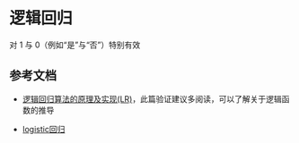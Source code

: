# 逻辑回归

对 1 与 0（例如“是”与“否”）特别有效

## 参考文档

* [逻辑回归算法的原理及实现(LR)](http://bluewhale.cc/2016-05-18/logistic-regression.html)，此篇验证建议多阅读，可以了解关于逻辑函数的推导

* [logistic回归](https://baike.baidu.com/item/logistic%E5%9B%9E%E5%BD%92/2981575)
